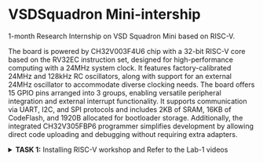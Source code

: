 # VSDSquadron Mini-intership
1-month Research Internship on VSD Squadron Mini based on RISC-V.

The board is powered by CH32V003F4U6 chip with a 32-bit RISC-V core based on the RV32EC instruction set, designed for high-performance computing with a 24MHz system clock. It features factory-calibrated 24MHz and 128kHz RC oscillators, along with support for an external 24MHz oscillator to accommodate diverse clocking needs. The board offers 15 GPIO pins arranged into 3 groups, enabling versatile peripheral integration and external interrupt functionality. It supports communication via UART, I2C, and SPI protocols and includes 2KB of SRAM, 16KB of CodeFlash, and 1920B allocated for bootloader storage. Additionally, the integrated CH32V305FBP6 programmer simplifies development by allowing direct code uploading and debugging without requiring extra adapters.
<details>
<summary><b>TASK 1:</b> Installing RISC-V workshop and Refer to the Lab-1 videos </summary>   
<br>

C-Based Lab
 ----
Install leafpad editor for C programming using command
https://github.com/VAIBHAV999217/local_file/blob/c04a086a837455ff75622a3b74b6f9cda4d24116/Screenshot%202024-09-20%20175105.png
